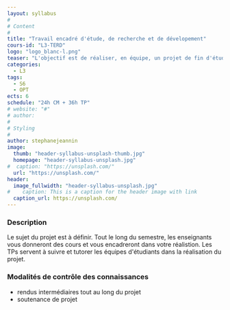 ```yaml
---
layout: syllabus
#
# Content
#
title: "Travail encadré d'étude, de recherche et de dévelopement"
cours-id: "L3-TERD"
logo: "logo_blanc-l.png"
teaser: "L'objectif est de réaliser, en équipe, un projet de fin d'études qui combine plusieurs thèmes appris durant vos études. Le sujet à réaliser change régulièrement ainsi que les enseignants. Chaque année, le responsable de licence vous communiquera le sujet du projet à réaliser pour que vous puissiez faire votre choix."
categories:
  - L3
tags:
  - S6
  - OPT
ects: 6
schedule: "24h CM + 36h TP"
# website: "#"
# author:
#
# Styling
#
author: stephanejeannin
image:
  thumb: "header-syllabus-unsplash-thumb.jpg"
  homepage: "header-syllabus-unsplash.jpg"
#  caption: "https://unsplash.com/"
  url: "https://unsplash.com/"
header:
  image_fullwidth: "header-syllabus-unsplash.jpg"
#    caption: This is a caption for the header image with link
  caption_url: https://unsplash.com/
---
```


###  Description ###

Le sujet du projet est à définir. Tout le long du semestre, les enseignants vous donneront des cours et vous encadreront dans votre réalistion. Les TPs servent à suivre et tutorer les équipes d'étudiants dans la réalisation du projet.

###  Modalités de contrôle des connaissances ###

- rendus intermédiaires tout au long du projet
- soutenance de projet
